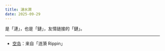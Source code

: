 ```yaml
---
title: 漣水澗
date: 2025-09-29
---
```


是「漣」，也是「鏈」，友情链接的「鏈」。

---

- [空岛](https://void-island-site.vercel.app/)：来自「涟漪 Rippin」
